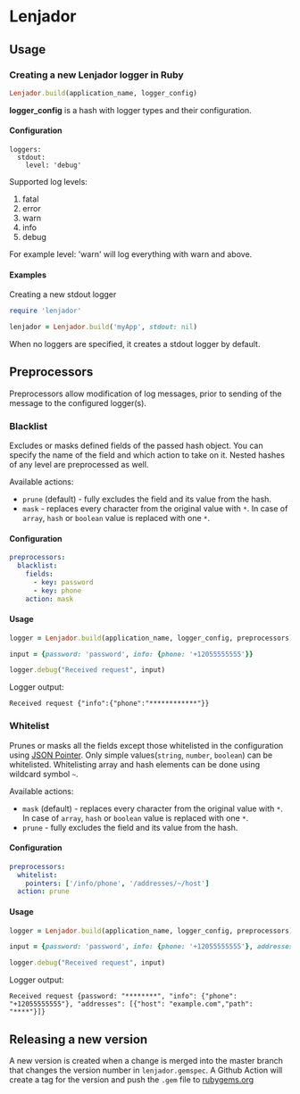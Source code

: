 Lenjador
================

## Usage

### Creating a new Lenjador logger in Ruby

```ruby
Lenjador.build(application_name, logger_config)
```

<b>logger_config</b> is a hash with logger types and their configuration.

#### Configuration

```
loggers:
  stdout:
    level: 'debug'
```
Supported log levels:

1. fatal
2. error
3. warn
4. info
5. debug

For example level: 'warn' will log everything with warn and above.

#### Examples

Creating a new stdout logger

```ruby
require 'lenjador'

lenjador = Lenjador.build('myApp', stdout: nil)
```

When no loggers are specified, it creates a stdout logger by default.

## Preprocessors

Preprocessors allow modification of log messages, prior to sending of the message to the configured logger(s).

### Blacklist

Excludes or masks defined fields of the passed hash object.
You can specify the name of the field and which action to take on it.
Nested hashes of any level are preprocessed as well.

Available actions:

* `prune` (default) - fully excludes the field and its value from the hash.
* `mask` - replaces every character from the original value with `*`. 
  In case of `array`, `hash` or `boolean` value is replaced with one `*`.

#### Configuration

```yaml
preprocessors:
  blacklist:
    fields:
      - key: password
      - key: phone
    action: mask
```

#### Usage

```ruby
logger = Lenjador.build(application_name, logger_config, preprocessors)

input = {password: 'password', info: {phone: '+12055555555'}}

logger.debug("Received request", input)
```

Logger output:

```
Received request {"info":{"phone":"************"}}
```

### Whitelist

Prunes or masks all the fields except those whitelisted in the configuration using [JSON Pointer](https://tools.ietf.org/html/rfc6901).
Only simple values(`string`, `number`, `boolean`) can be whitelisted.
Whitelisting array and hash elements can be done using wildcard symbol `~`.

Available actions:

* `mask` (default) - replaces every character from the original value with `*`. 
  In case of `array`, `hash` or `boolean` value is replaced with one `*`.
* `prune` - fully excludes the field and its value from the hash.

#### Configuration

```yaml
preprocessors:
  whitelist:
    pointers: ['/info/phone', '/addresses/~/host']
  action: prune
```

#### Usage

```ruby
logger = Lenjador.build(application_name, logger_config, preprocessors)

input = {password: 'password', info: {phone: '+12055555555'}, addresses: [{host: 'example.com', path: 'info'}]}

logger.debug("Received request", input)
```

Logger output:

```
Received request {password: "********", "info": {"phone": "+12055555555"}, "addresses": [{"host": "example.com","path": "****"}]}
```

## Releasing a new version

A new version is created when a change is merged into the master branch that changes the version number in `lenjador.gemspec`. A Github Action will create a tag for the version and push the `.gem` file to [rubygems.org](https://rubygems.org)
